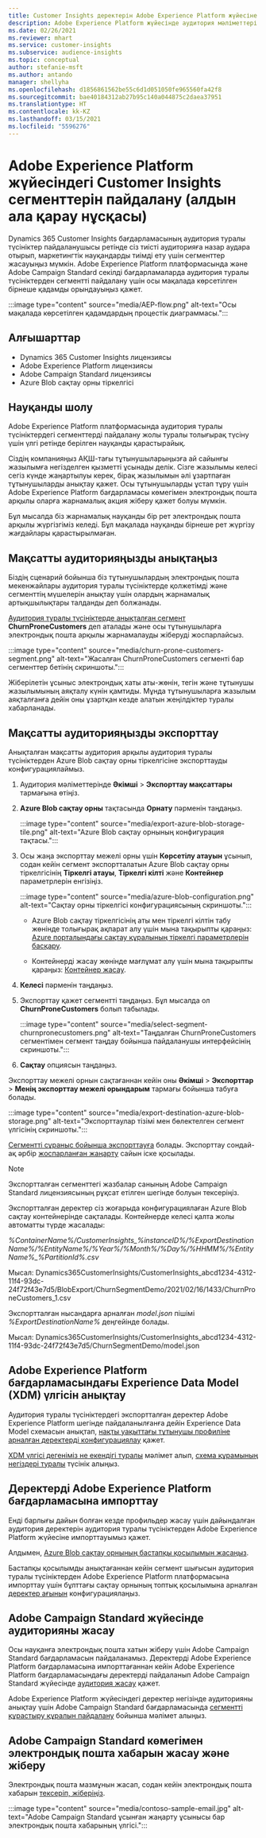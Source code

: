 ```yaml
---
title: Customer Insights деректерін Adobe Experience Platform жүйесіне экспорттау
description: Adobe Experience Platform жүйесінде аудитория мәліметтері сегменттерін пайдалану жолы туралы мәлімет алыңыз.
ms.date: 02/26/2021
ms.reviewer: mhart
ms.service: customer-insights
ms.subservice: audience-insights
ms.topic: conceptual
author: stefanie-msft
ms.author: antando
manager: shellyha
ms.openlocfilehash: d1856861562be55c6d1d051050fe965560fa42f8
ms.sourcegitcommit: bae40184312ab27b95c140a044875c2daea37951
ms.translationtype: HT
ms.contentlocale: kk-KZ
ms.lasthandoff: 03/15/2021
ms.locfileid: "5596276"
---
```

# <a name="use-customer-insights-segments-in-adobe-experience-platform-preview"></a>Adobe Experience Platform жүйесіндегі Customer Insights сегменттерін пайдалану (алдын ала қарау нұсқасы)

Dynamics 365 Customer Insights бағдарламасының аудитория туралы түсініктер пайдаланушысы ретінде сіз тиісті аудиторияға назар аудара отырып, маркетингтік науқандарды тиімді ету үшін сегменттер жасауыңыз мүмкін. Adobe Experience Platform платформасында және Adobe Campaign Standard секілді бағдарламаларда аудитория туралы түсініктерден сегментті пайдалану үшін осы мақалада көрсетілген бірнеше қадамды орындауыңыз қажет.

:::image type="content" source="media/AEP-flow.png" alt-text="Осы мақалада көрсетілген қадамдардың процестік диаграммасы.":::

## <a name="prerequisites"></a>Алғышарттар

-   Dynamics 365 Customer Insights лицензиясы
-   Adobe Experience Platform лицензиясы
-   Adobe Campaign Standard лицензиясы
-   Azure Blob сақтау орны тіркелгісі

## <a name="campaign-overview"></a>Науқанды шолу

Adobe Experience Platform платформасында аудитория туралы түсініктердегі сегменттерді пайдалану жолы туралы толығырақ түсіну үшін үлгі ретінде берілген науқанды қарастырайық.

Сіздің компанияңыз АҚШ-тағы тұтынушыларыңызға ай сайынғы жазылымға негізделген қызметті ұсынады делік. Сізге жазылымы келесі сегіз күнде жаңартылуы керек, бірақ жазылымын әлі ұзартпаған тұтынушыларды анықтау қажет. Осы тұтынушыларды ұстап тұру үшін Adobe Experience Platform бағдарламасы көмегімен электрондық пошта арқылы оларға жарнамалық акция жіберу қажет болуы мүмкін.

Бұл мысалда біз жарнамалық науқанды бір рет электрондық пошта арқылы жүргізгіміз келеді. Бұл мақалада науқанды бірнеше рет жүргізу жағдайлары қарастырылмаған.

## <a name="identify-your-target-audience"></a>Мақсатты аудиторияңызды анықтаңыз

Біздің сценарий бойынша біз тұтынушылардың электрондық пошта мекенжайлары аудитория туралы түсініктерде қолжетімді және сегменттің мүшелерін анықтау үшін олардың жарнамалық артықшылықтары талданды деп болжанады.

[Аудитория туралы түсініктерде анықталған сегмент](segments.md) **ChurnProneCustomers** деп аталады және осы тұтынушыларға электрондық пошта арқылы жарнамалауды жіберуді жоспарлайсыз.

:::image type="content" source="media/churn-prone-customers-segment.png" alt-text="Жасалған ChurnProneCustomers сегменті бар сегменттер бетінің скриншоты.":::

Жіберілетін ұсыныс электрондық хаты аты-жөнін, тегін және тұтынушы жазылымының аяқталу күнін қамтиды. Мұнда тұтынушыларға жазылым аяқталғанға дейін оны ұзартқан кезде алатын жеңілдіктер туралы хабарланады.

## <a name="export-your-target-audience"></a>Мақсатты аудиторияңызды экспорттау

Анықталған мақсатты аудитория арқылы аудитория туралы түсініктерден Azure Blob сақтау орны тіркелгісіне экспорттауды конфигурациялаймыз.

1. Аудитория мәліметтерінде **Әкімші** > **Экспорттау мақсаттары** тармағына өтіңіз.

1. **Azure Blob сақтау орны** тақтасында **Орнату** пәрменін таңдаңыз.

   :::image type="content" source="media/export-azure-blob-storage-tile.png" alt-text="Azure Blob сақтау орнының конфигурация тақтасы.":::

1. Осы жаңа экспорттау межелі орны үшін **Көрсетілу атауын** ұсынып, содан кейін сегмент экспортталатын Azure Blob сақтау орны тіркелгісінің **Тіркелгі атауы**, **Тіркелгі кілті** және **Контейнер** параметрлерін енгізіңіз.  
      
   :::image type="content" source="media/azure-blob-configuration.png" alt-text="Сақтау орны тіркелгісі конфигурациясының скриншоты."::: 

   - Azure Blob сақтау тіркелгісінің аты мен тіркелгі кілтін табу жөнінде толығырақ ақпарат алу үшін мына тақырыпты қараңыз: [Azure порталындағы сақтау құралының тіркелгі параметрлерін басқару](/azure/storage/common/storage-account-manage).

   - Контейнерді жасау жөнінде мағлұмат алу үшін мына тақырыпты қараңыз: [Контейнер жасау](/azure/storage/blobs/storage-quickstart-blobs-portal#create-a-container).

1. **Келесі** пәрменін таңдаңыз.

1. Экспорттау қажет сегментті таңдаңыз. Бұл мысалда ол **ChurnProneCustomers** болып табылады.

   :::image type="content" source="media/select-segment-churnpronecustomers.png" alt-text="Таңдалған ChurnProneCustomers сегментімен сегмент таңдау бойынша пайдаланушы интерфейсінің скриншоты.":::

1. **Сақтау** опциясын таңдаңыз.

Экспорттау межелі орнын сақтағаннан кейін оны **Әкімші** > **Экспорттар** > **Менің экспорттау межелі орындарым** тармағы бойынша табуға болады.

:::image type="content" source="media/export-destination-azure-blob-storage.png" alt-text="Экспорттаулар тізімі мен бөлектелген сегмент үлгісінің скриншоты.":::

[Сегментті сұраныс бойынша экспорттауға](export-destinations.md#export-data-on-demand) болады. Экспорттау сондай-ақ әрбір [жоспарланған жаңарту](system.md) сайын іске қосылады.

> [!NOTE]
> Экспортталған сегменттегі жазбалар санының Adobe Campaign Standard лицензиясының рұқсат етілген шегінде болуын тексеріңіз.

Экспортталған деректер сіз жоғарыда конфигурациялаған Azure Blob сақтау контейнерінде сақталады. Контейнерде келесі қалта жолы автоматты түрде жасалады:

*%ContainerName%/CustomerInsights_%instanceID%/%ExportDestinationName%/%EntityName%/%Year%/%Month%/%Day%/%HHMM%/%EntityName%_%PartitionId%.csv*

Мысал: Dynamics365CustomerInsights/CustomerInsights_abcd1234-4312-11f4-93dc-24f72f43e7d5/BlobExport/ChurnSegmentDemo/2021/02/16/1433/ChurnProneCustomers_1.csv

Экспортталған нысандарға арналған *model.json* пішімі *%ExportDestinationName%* деңгейінде болады.

Мысал: Dynamics365CustomerInsights/CustomerInsights_abcd1234-4312-11f4-93dc-24f72f43e7d5/ChurnSegmentDemo/model.json

## <a name="define-experience-data-model-xdm-in-adobe-experience-platform"></a>Adobe Experience Platform бағдарламасындағы Experience Data Model (XDM) үлгісін анықтау

Аудитория туралы түсініктердегі экспортталған деректер Adobe Experience Platform шегінде пайдаланылғанға дейін Experience Data Model схемасын анықтап, [нақты уақыттағы тұтынушы профиліне арналған деректерді конфигурациялау](https://experienceleague.adobe.com/docs/experience-platform/profile/tutorials/dataset-configuration.html#tutorials) қажет.

[XDM үлгісі дегеніміз не екендігі туралы](https://experienceleague.adobe.com/docs/experience-platform/xdm/home.html) мәлімет алып, [схема құрамының негіздері туралы](https://experienceleague.adobe.com/docs/experience-platform/xdm/schema/composition.html#schema) түсінік алыңыз.

## <a name="import-data-into-adobe-experience-platform"></a>Деректерді Adobe Experience Platform бағдарламасына импорттау

Енді барлығы дайын болған кезде профильдер жасау үшін дайындалған аудитория деректерін аудитория туралы түсініктерден Adobe Experience Platform жүйесіне импорттауымыз қажет.

Алдымен, [Azure Blob сақтау орнының бастапқы қосылымын жасаңыз](https://experienceleague.adobe.com/docs/experience-platform/sources/ui-tutorials/create/cloud-storage/blob.html#getting-started).    

Бастапқы қосылымды анықтағаннан кейін сегмент шығысын аудитория туралы түсініктерден Adobe Experience Platform платформасына импорттау үшін бұлттағы сақтау орнының топтық қосылымына арналған [деректер ағынын](https://experienceleague.adobe.com/docs/experience-platform/sources/ui-tutorials/dataflow/cloud-storage.html#ui-tutorials) конфигурациялаңыз.

## <a name="create-an-audience-in-adobe-campaign-standard"></a>Adobe Campaign Standard жүйесінде аудиторияны жасау

Осы науқанға электрондық пошта хатын жіберу үшін Adobe Campaign Standard бағдарламасын пайдаланамыз. Деректерді Adobe Experience Platform бағдарламасына импорттағаннан кейін Adobe Experience Platform бағдарламасындағы деректерді пайдаланып Adobe Campaign Standard жүйесінде [аудитория жасау](https://experienceleague.adobe.com/docs/campaign-standard/using/profiles-and-audiences/get-started-profiles-and-audiences.html#permission) қажет.

Adobe Experience Platform жүйесіндегі деректер негізінде аудиторияны анықтау үшін Adobe Campaign Standard бағдарламасында [сегментті құрастыру құралын пайдалану](https://experienceleague.adobe.com/docs/campaign-standard/using/profiles-and-audiences/working-with-adobe-experience-platform/aep-using-segment-builder.html#building-a-segment) бойынша мәлімет алыңыз.

## <a name="create-and-send-the-email-using-adobe-campaign-standard"></a>Adobe Campaign Standard көмегімен электрондық пошта хабарын жасау және жіберу

Электрондық пошта мазмұнын жасап, содан кейін электрондық пошта хабарын [тексеріп, жіберіңіз](https://experienceleague.adobe.com/docs/campaign-standard/using/testing-and-sending/get-started-sending-messages.html#preparing-and-testing-messages).

:::image type="content" source="media/contoso-sample-email.jpg" alt-text="Adobe Campaign Standard ұсынған жаңарту ұсынысы бар электрондық пошта хабарының үлгісі.":::